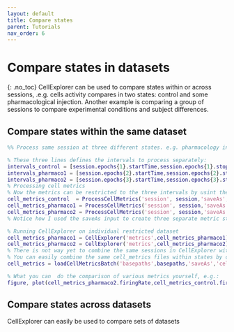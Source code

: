 ```yaml
---
layout: default
title: Compare states
parent: Tutorials
nav_order: 6
---
```

# Compare states in datasets
{: .no_toc}
CellExplorer can be used to compare states within or across sessions, .e.g. cells activity compares in two states: control and some pharmacological injection. Another example is comparing a group of sessions to compare experimental conditions and subject differences. 

## Compare states within the same dataset

```m
%% Process same session at three different states. e.g. pharmacology injection vs control

% These three lines defines the intervals to process separately:
intervals_control = [session.epochs{1}.startTime,session.epochs{1}.stopTime];   % Control
intervals_pharmaco1 = [session.epochs{2}.startTime,session.epochs{2}.stopTime]; % Ka
intervals_pharmaco2 = [session.epochs{3}.startTime,session.epochs{3}.stopTime]; % Ca
% Processing cell metrics
% Now the metrics can be restricted to the three intervals by usint the input: restrictToIntervals
cell_metrics_control  = ProcessCellMetrics('session', session,'saveAs','cell_metrics_control','restrictToIntervals',intervals_control);
cell_metrics_pharmaco1 = ProcessCellMetrics('session', session,'saveAs','cell_metrics_pharmaco1','restrictToIntervals',intervals_pharmaco1);
cell_metrics_pharmaco2 = ProcessCellMetrics('session', session,'saveAs','cell_metrics_pharmaco2','restrictToIntervals',intervals_pharmaco2);
% Notice how I used the saveAs input to create three separate metric struct for the session (three files have also been created in the basepath)

% Running CellExplorer on individual restricted dataset
cell_metrics_pharmaco1 = CellExplorer('metrics',cell_metrics_pharmaco1); 
cell_metrics_pharmaco2 = CellExplorer('metrics',cell_metrics_pharmaco2); 
% There is not way yet to combine the same sessions in CellExplorer with different names (restrictToIntervals). 
% You can easily combine the same cell_metrics files within states by calling:
cell_metrics = loadCellMetricsBatch('basepaths',basepaths,'saveAs','cell_metrics_control');

% What you can  do the comparison of various metrics yourself, e.g.:
figure, plot(cell_metrics_pharmaco2.firingRate,cell_metrics_control.firingRate,'.')
```

## Compare states across datasets
CellExplorer can easily be used to compare sets of datasets
